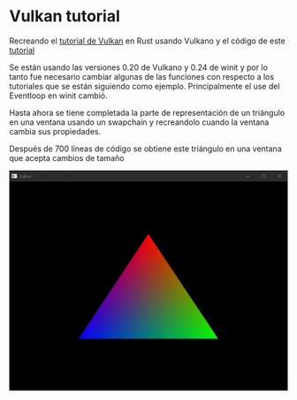 # Vulkan tutorial

Recreando el [tutorial de Vulkan](https://vulkan-tutorial.com) en Rust usando Vulkano y el código de este [tutorial](https://github.com/bwasty/vulkan-tutorial-rs)

Se están usando las versiones 0.20 de Vulkano y 0.24 de winit y por lo tanto fue necesario cambiar algunas de las funciones con respecto a los tutoriales que se están siguiendo como ejemplo. Principalmente el use del Eventloop en winit cambió. 

Hasta ahora se tiene completada la parte de representación de un triángulo en una ventana usando un swapchain y recreandolo cuando la ventana cambia sus propiedades. 

Después de 700 líneas de código se obtiene este triángulo en una ventana que acepta cambios de tamaño

![trinagulo](triangulo.jpeg)